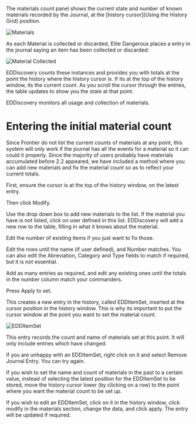 The materials count panel shows the current state and number of known materials recorded by the Journal, at the [history cursor](Using the History Grid) position.

![Materials](http://i.imgur.com/av5Ni5I.png)

As each Material is collected or discarded, Elite Dangerous places a entry in the journal saying an item has been collected or discarded:

![Material Collected](http://i.imgur.com/MHbLuKj.png)

EDDiscovery counts these instances and provides you with totals at the point the history where the history cursor is.  If its at the top of the history window, its the current count.  As you scroll the cursor through the entries, the table updates to show you the state at that point.  

EDDiscovery monitors all usage and collection of materials.

# Entering the initial material count

Since Frontier do not list the current counts of materials at any point, this system will only work if the journal has all the events for a material so it can could it properly.  Since the majority of users probably have materials accumulated before 2.2 appeared, we have included a method where you can add new materials and fix the material count so as to reflect your current totals.

First, ensure the cursor is at the top of the history window, on the latest entry.

Then click Modify.  

Use the drop down box to add new materials to the list.  If the material you have is not listed, click on user defined in this list. EDDiscovery will add a new row to the table, filling in what it knows about the material.  

Edit the number of existing items if you just want to fix those.

Edit the rows until the name (if user defined), and Number matches.  You can also edit the Abreviation, Category and Type fields to match if required, but it is not essential.  

Add as many entries as required, and edit any existing ones until the totals in the number column match your commanders.

Press Apply to set.

This creates a new entry in the history, called EDDItemSet, inserted at the cursor position in the history window.  This is why its important to put the cursor window at the point you want to set the material count. 

![EDDItemSet](http://i.imgur.com/J3BZtZB.png)

This entry records the count and name of materials set at this point.  It will only include entries which have changed.

If you are unhappy with an EDDItemSet, right click on it and select Remove Journal Entry.  You can try again.

If you wish to set the name and count of materials in the past to a certain value, instead of selecting the latest position for the EDDItemSet to be stored, move the history cursor lower (by clicking on a row) to the point where you want the material count to be set up.

If you wish to edit an EDDItemSet, click on it in the history window, click modify in the materials section, change the data, and click apply. The entry will be updated if required.